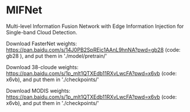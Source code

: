 # MIFNet
Multi-level Information Fusion Network with Edge Information Injection for Single-band Cloud Detection.

Download FasterNet weights: https://pan.baidu.com/s/14J0PB2SpREjc1AAnL9hnNA?pwd=gb28 (code: gb28 ), and put them in './model/pretrain/'

Download 38-cloude weights: https://pan.baidu.com/s/1p_mlt1QTXEdb11RXvLwcFA?pwd=x6vb (code: x6vb), and put them in './checkpoints/'

Download MODIS weights: https://pan.baidu.com/s/1p_mlt1QTXEdb11RXvLwcFA?pwd=x6vb (code: x6vb), and put them in './checkpoints/'

